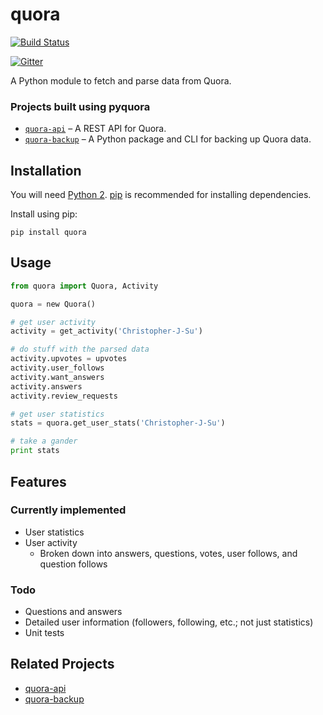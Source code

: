 # quora
[![Build Status](https://travis-ci.org/tumblr/pytumblr.png?branch=master)](https://travis-ci.org/tumblr/pytumblr)

[![Gitter](https://badges.gitter.im/Join%20Chat.svg)](https://gitter.im/csu/pyquora?utm_source=badge&utm_medium=badge&utm_campaign=pr-badge&utm_content=badge)

A Python module to fetch and parse data from Quora.

### Projects built using pyquora
* [`quora-api`](https://github.com/csu/quora-api) – A REST API for Quora.
* [`quora-backup`](https://github.com/csu/quora-backup) – A Python package and CLI for backing up Quora data.

## Installation
You will need [Python 2](https://www.python.org/download/). [pip](http://pip.readthedocs.org/en/latest/installing.html) is recommended for installing dependencies.

Install using pip:

    pip install quora

## Usage

```python
from quora import Quora, Activity

quora = new Quora()

# get user activity
activity = get_activity('Christopher-J-Su')

# do stuff with the parsed data
activity.upvotes = upvotes
activity.user_follows
activity.want_answers
activity.answers
activity.review_requests

# get user statistics
stats = quora.get_user_stats('Christopher-J-Su')

# take a gander
print stats
```

## Features
### Currently implemented
* User statistics
* User activity
    * Broken down into answers, questions, votes, user follows, and question follows

### Todo
* Questions and answers
* Detailed user information (followers, following, etc.; not just statistics)
* Unit tests

## Related Projects
* [quora-api](https://github.com/csu/quora-api)
* [quora-backup](https://github.com/csu/quora-backup)